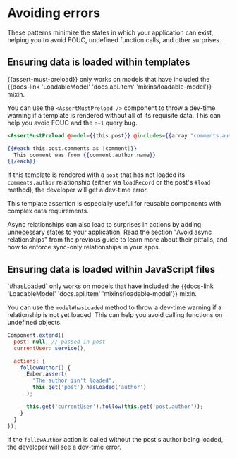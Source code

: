 # Avoiding errors

These patterns minimize the states in which your application can exist, helping you to avoid FOUC, undefined function calls, and other surprises.

## Ensuring data is loaded within templates

<aside>
  &lbrace;&lbrace;assert-must-preload&rbrace;&rbrace; only works on models that have included the {{docs-link 'LoadableModel' 'docs.api.item' 'mixins/loadable-model'}} mixin.
</aside>

You can use the `<AssertMustPreload />` component to throw a dev-time warning if a template is rendered without all of its requisite data. This can help you avoid FOUC and the `n+1` query bug.

```hbs
<AssertMustPreload @model={{this.post}} @includes={{array "comments.author"}} />

{{#each this.post.comments as |comment|}}
  This comment was from {{comment.author.name}}
{{/each}}
```

If this template is rendered with a `post` that has not loaded its `comments.author` relationship (either via `loadRecord` or the post's `#load` method), the developer will get a dev-time error.

This template assertion is especially useful for reusable components with complex data requirements.

Async relationships can also lead to surprises in actions by adding unnecessary states to your application. Read the section "Avoid async relationships" from the previous guide to learn more about their pitfalls, and how to enforce sync-only relationships in your apps.

## Ensuring data is loaded within JavaScript files

<aside>
  `#hasLoaded` only works on models that have included the {{docs-link 'LoadableModel' 'docs.api.item' 'mixins/loadable-model'}} mixin.
</aside>

You can use the `model#hasLoaded` method to throw a dev-time warning if a relationship is not yet loaded. This can help you avoid calling functions on undefined objects.

```js
Component.extend({
  post: null, // passed in post
  currentUser: service(),

  actions: {
    followAuthor() {
      Ember.assert(
        "The author isn't loaded",
        this.get('post').hasLoaded('author')
      );

      this.get('currentUser').follow(this.get('post.author'));
    }
  }
});
```

If the `followAuthor` action is called without the post's author being loaded, the developer will see a dev-time error.
